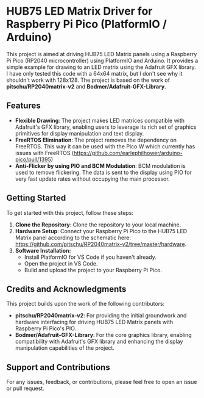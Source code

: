 # HUB75 LED Matrix Driver for Raspberry Pi Pico (PlatformIO / Arduino)

This project is aimed at driving HUB75 LED Matrix panels using a Raspberry Pi Pico (RP2040 microcontroller) using PlatformIO and Arduino. It provides a simple example for drawing to an LED matrix using the Adafruit GFX library. I have only tested this code with a 64x64 matrix, but I don't see why it shouldn't work with 128x128. The project is based on the work of **pitschu/RP2040matrix-v2** and **Bodmer/Adafruit-GFX-Library**.

## Features

- **Flexible Drawing**: The project makes LED matrices compatible with Adafruit's GFX library, enabling users to leverage its rich set of graphics primitives for display manipulation and text display.
- **FreeRTOS Elimination**: The project removes the dependency on FreeRTOS. This way it can be used with the Pico W which currently has issues with FreeRTOS (https://github.com/earlephilhower/arduino-pico/pull/1395)
- **Anti-Flicker by using PIO and BCM Modulation**: BCM modulation is used to remove flickering. The data is sent to the display using PIO for very fast update rates without occupying the main processor.

## Getting Started

To get started with this project, follow these steps:

1. **Clone the Repository**: Clone the repository to your local machine.
2. **Hardware Setup**: Connect your Raspberry Pi Pico to the HUB75 LED Matrix panel according to the schematic here: https://github.com/pitschu/RP2040matrix-v2/tree/master/hardware.
3. **Software Installation:**
   - Install PlatformIO for VS Code if you haven't already.
   - Open the project in VS Code.
   - Build and upload the project to your Raspberry Pi Pico.

## Credits and Acknowledgments

This project builds upon the work of the following contributors:

- **pitschu/RP2040matrix-v2**: For providing the initial groundwork and hardware interfacing for driving HUB75 LED Matrix panels with Raspberry Pi Pico's PIO.
- **Bodmer/Adafruit-GFX-Library**: For the core graphics library, enabling compatibility with Adafruit's GFX library and enhancing the display manipulation capabilities of the project.

## Support and Contributions

For any issues, feedback, or contributions, please feel free to open an issue or pull request.